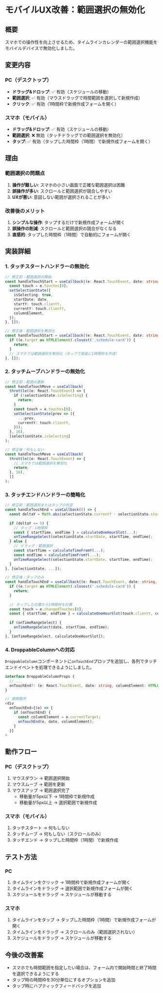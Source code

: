 # モバイルUX改善：範囲選択の無効化

## 概要

スマホでの操作性を向上させるため、タイムラインカレンダーの範囲選択機能をモバイルデバイスで無効化しました。

## 変更内容

### PC（デスクトップ）
- **ドラッグ&ドロップ**: ✅ 有効（スケジュールの移動）
- **範囲選択**: ✅ 有効（マウスドラッグで時間範囲を選択して新規作成）
- **クリック**: ✅ 有効（1時間枠で新規作成フォームを開く）

### スマホ（モバイル）
- **ドラッグ&ドロップ**: ✅ 有効（スケジュールの移動）
- **範囲選択**: ❌ 無効（タッチドラッグでの範囲選択を無効化）
- **タップ**: ✅ 有効（タップした時間枠（1時間）で新規作成フォームを開く）

## 理由

### 範囲選択の問題点
1. **操作が難しい**: スマホの小さい画面で正確な範囲選択は困難
2. **誤操作が多い**: スクロールと範囲選択が競合しやすい
3. **UXが悪い**: 意図しない範囲が選択されることが多い

### 改善後のメリット
1. **シンプルな操作**: タップするだけで新規作成フォームが開く
2. **誤操作の削減**: スクロールと範囲選択の競合がなくなる
3. **直感的**: タップした時間枠（1時間）で自動的にフォームが開く

## 実装詳細

### 1. タッチスタートハンドラーの無効化

```typescript
// 修正前：範囲選択の開始
const handleTouchStart = useCallback((e: React.TouchEvent, date: string, columnElement: HTMLElement) => {
  const touch = e.touches[0];
  setSelectionState({
    isSelecting: true,
    startDate: date,
    startY: touch.clientY,
    currentY: touch.clientY,
    columnElement,
  });
}, []);

// 修正後：範囲選択を無効化
const handleTouchStart = useCallback((e: React.TouchEvent, date: string, columnElement: HTMLElement) => {
  if ((e.target as HTMLElement).closest('.schedule-card')) {
    return;
  }
  // スマホでは範囲選択を無効化（タップで即座に1時間枠を作成）
}, []);
```

### 2. タッチムーブハンドラーの無効化

```typescript
// 修正前：範囲の更新
const handleTouchMove = useCallback(
  throttle((e: React.TouchEvent) => {
    if (!selectionState.isSelecting) {
      return;
    }
    const touch = e.touches[0];
    setSelectionState(prev => ({
      ...prev,
      currentY: touch.clientY,
    }));
  }, 16),
  [selectionState.isSelecting]
);

// 修正後：何もしない
const handleTouchMove = useCallback(
  throttle((e: React.TouchEvent) => {
    // スマホでは範囲選択を無効化
    return;
  }, 16),
  []
);
```

### 3. タッチエンドハンドラーの簡略化

```typescript
// 修正前：範囲選択またはタップの判定
const handleTouchEnd = useCallback(() => {
  const deltaY = Math.abs(selectionState.currentY - selectionState.startY);
  
  if (deltaY <= 5) {
    // タップ：1時間枠
    const { startTime, endTime } = calculateOneHourSlot(...);
    onTimeRangeSelect(selectionState.startDate, startTime, endTime);
  } else {
    // ドラッグ：範囲選択
    const startTime = calculateTimeFromY(...);
    const endTime = calculateTimeFromY(...);
    onTimeRangeSelect(selectionState.startDate, startTime, endTime);
  }
}, [selectionState, ...]);

// 修正後：タップのみ
const handleTouchEnd = useCallback((e: React.TouchEvent, date: string, columnElement: HTMLElement) => {
  if ((e.target as HTMLElement).closest('.schedule-card')) {
    return;
  }
  
  // タップした位置から1時間枠を計算
  const touch = e.changedTouches[0];
  const { startTime, endTime } = calculateOneHourSlot(touch.clientY, columnElement);
  
  if (onTimeRangeSelect) {
    onTimeRangeSelect(date, startTime, endTime);
  }
}, [onTimeRangeSelect, calculateOneHourSlot]);
```

### 4. DroppableColumnへの対応

`DroppableColumn`コンポーネントに`onTouchEnd`プロップを追加し、各列でタッチエンドイベントを処理できるようにしました。

```typescript
interface DroppableColumnProps {
  // ...
  onTouchEnd?: (e: React.TouchEvent, date: string, columnElement: HTMLElement) => void;
}

// 使用箇所
<div
  onTouchEnd={(e) => {
    if (onTouchEnd) {
      const columnElement = e.currentTarget;
      onTouchEnd(e, date, columnElement);
    }
  }}
>
```

## 動作フロー

### PC（デスクトップ）
1. マウスダウン → 範囲選択開始
2. マウスムーブ → 範囲を更新
3. マウスアップ → 範囲選択完了
   - 移動量が5px以下 → 1時間枠で新規作成
   - 移動量が5px以上 → 選択範囲で新規作成

### スマホ（モバイル）
1. タッチスタート → 何もしない
2. タッチムーブ → 何もしない（スクロールのみ）
3. タッチエンド → タップした時間枠（1時間）で新規作成

## テスト方法

### PC
1. タイムラインをクリック → 1時間枠で新規作成フォームが開く
2. タイムラインをドラッグ → 選択範囲で新規作成フォームが開く
3. スケジュールをドラッグ → スケジュールが移動する

### スマホ
1. タイムラインをタップ → タップした時間枠（1時間）で新規作成フォームが開く
2. タイムラインをドラッグ → スクロールのみ（範囲選択されない）
3. スケジュールをドラッグ → スケジュールが移動する

## 今後の改善案

- スマホでも時間範囲を指定したい場合は、フォーム内で開始時間と終了時間を選択できるようにする
- タップ時の時間枠を30分単位にするオプションを追加
- タップ時にハプティックフィードバックを追加
